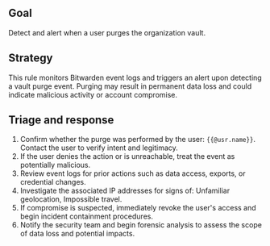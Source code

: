 ## Goal
Detect and alert when a user purges the organization vault.

## Strategy
This rule monitors Bitwarden event logs and triggers an alert upon detecting a vault purge event. Purging may result in permanent data loss and could indicate malicious activity or account compromise.

## Triage and response
1. Confirm whether the purge was performed by the user: `{{@usr.name}}`. Contact the user to verify intent and legitimacy.
2. If the user denies the action or is unreachable, treat the event as potentially malicious.
3. Review event logs for prior actions such as data access, exports, or credential changes.
4. Investigate the associated IP addresses for signs of: Unfamiliar geolocation, Impossible travel.
5. If compromise is suspected, immediately revoke the user's access and begin incident containment procedures.
6. Notify the security team and begin forensic analysis to assess the scope of data loss and potential impacts.